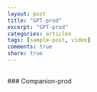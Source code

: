 ```yaml
---
layout: post
title: "GPT-prod"
excerpt: "GPT-prod"
categories: articles
tags: [sample-post, video]
comments: true
share: true
---
```

<br>
### Companion-prod
<br>
<div class="apester-media" data-media-id="5c62a06ce7b5aeb0263694f2" height="354"></div><script async
src="https://static.apester.com/js/sdk/latest/apester-sdk.js"></script>
<br>

